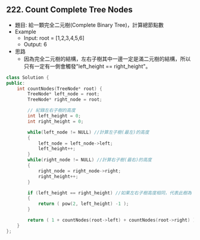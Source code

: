 ## 222. Count Complete Tree Nodes
- 題目: 給一顆完全二元樹(Complete Binary Tree)，計算總節點數
- Example
    - Input: root = [1,2,3,4,5,6]
    - Output: 6
- 思路
    - 因為完全二元樹的結構，左右子樹其中一邊一定是滿二元樹的結構，所以只有一定有一側會觸發"left_height == right_height"。
```cpp
class Solution {
public:
    int countNodes(TreeNode* root) {
        TreeNode* left_node = root;
        TreeNode* right_node = root;

        // 紀錄左右子樹的高度
        int left_height = 0;
        int right_height = 0;

        while(left_node != NULL) //計算左子樹(最左)的高度
        {
            left_node = left_node->left;
            left_height++;
        }
        while(right_node != NULL) //計算右子樹(最右)的高度
        {
            right_node = right_node->right;
            right_height++;
        }

        if (left_height == right_height) //如果左右子樹高度相同，代表此樹為 "滿二元樹(perfect binary tree)"，就可用次方計算
        {
            return ( pow(2, left_height) -1 );
        }

        return ( 1 + countNodes(root->left) + countNodes(root->right) ); //如果左右子樹高度不同，用一般方法計算
    }
};
```
